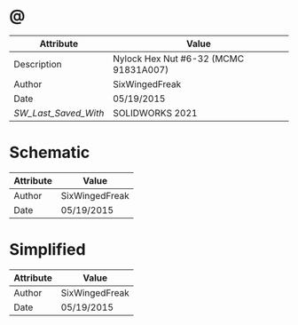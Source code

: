 # @
| Attribute | Value |
| ---  | ---     |
| Description | Nylock Hex Nut #6-32 (MCMC 91831A007) |
| Author | SixWingedFreak |
| Date | 05/19/2015 |
| _SW_Last_Saved_With_ | SOLIDWORKS 2021 |
# Schematic
| Attribute | Value |
| ---  | ---     |
| Author | SixWingedFreak |
| Date | 05/19/2015 |
# Simplified
| Attribute | Value |
| ---  | ---     |
| Author | SixWingedFreak |
| Date | 05/19/2015 |
